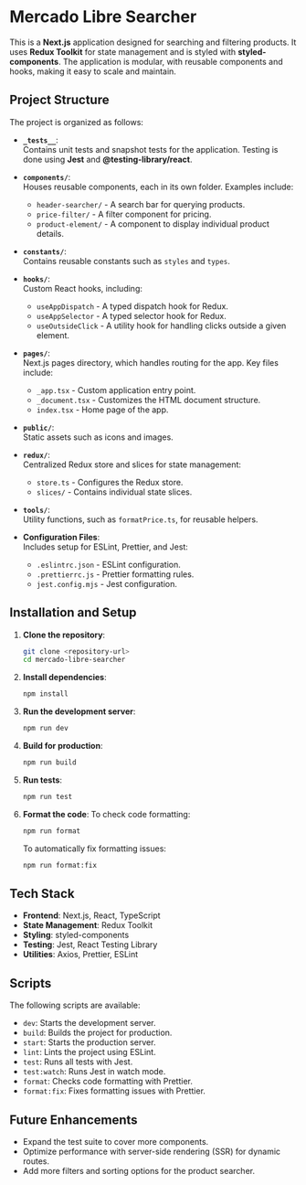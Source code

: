
# Mercado Libre Searcher

This is a **Next.js** application designed for searching and filtering products. It uses **Redux Toolkit** for state management and is styled with **styled-components**. The application is modular, with reusable components and hooks, making it easy to scale and maintain.

## Project Structure

The project is organized as follows:

- **`_tests__`**:  
  Contains unit tests and snapshot tests for the application. Testing is done using **Jest** and **@testing-library/react**.

- **`components/`**:  
  Houses reusable components, each in its own folder. Examples include:
  - `header-searcher/` - A search bar for querying products.
  - `price-filter/` - A filter component for pricing.
  - `product-element/` - A component to display individual product details.

- **`constants/`**:  
  Contains reusable constants such as `styles` and `types`.

- **`hooks/`**:  
  Custom React hooks, including:
  - `useAppDispatch` - A typed dispatch hook for Redux.
  - `useAppSelector` - A typed selector hook for Redux.
  - `useOutsideClick` - A utility hook for handling clicks outside a given element.

- **`pages/`**:  
  Next.js pages directory, which handles routing for the app. Key files include:
  - `_app.tsx` - Custom application entry point.
  - `_document.tsx` - Customizes the HTML document structure.
  - `index.tsx` - Home page of the app.

- **`public/`**:  
  Static assets such as icons and images.

- **`redux/`**:  
  Centralized Redux store and slices for state management:
  - `store.ts` - Configures the Redux store.
  - `slices/` - Contains individual state slices.

- **`tools/`**:  
  Utility functions, such as `formatPrice.ts`, for reusable helpers.

- **Configuration Files**:  
  Includes setup for ESLint, Prettier, and Jest:
  - `.eslintrc.json` - ESLint configuration.
  - `.prettierrc.js` - Prettier formatting rules.
  - `jest.config.mjs` - Jest configuration.

## Installation and Setup

1. **Clone the repository**:
   ```bash
   git clone <repository-url>
   cd mercado-libre-searcher
   ```

2. **Install dependencies**:
   ```bash
   npm install
   ```

3. **Run the development server**:
   ```bash
   npm run dev
   ```

4. **Build for production**:
   ```bash
   npm run build
   ```

5. **Run tests**:
   ```bash
   npm run test
   ```

6. **Format the code**:
   To check code formatting:
   ```bash
   npm run format
   ```
   To automatically fix formatting issues:
   ```bash
   npm run format:fix
   ```

## Tech Stack

- **Frontend**: Next.js, React, TypeScript
- **State Management**: Redux Toolkit
- **Styling**: styled-components
- **Testing**: Jest, React Testing Library
- **Utilities**: Axios, Prettier, ESLint

## Scripts

The following scripts are available:

- `dev`: Starts the development server.
- `build`: Builds the project for production.
- `start`: Starts the production server.
- `lint`: Lints the project using ESLint.
- `test`: Runs all tests with Jest.
- `test:watch`: Runs Jest in watch mode.
- `format`: Checks code formatting with Prettier.
- `format:fix`: Fixes formatting issues with Prettier.

## Future Enhancements

- Expand the test suite to cover more components.
- Optimize performance with server-side rendering (SSR) for dynamic routes.
- Add more filters and sorting options for the product searcher.
